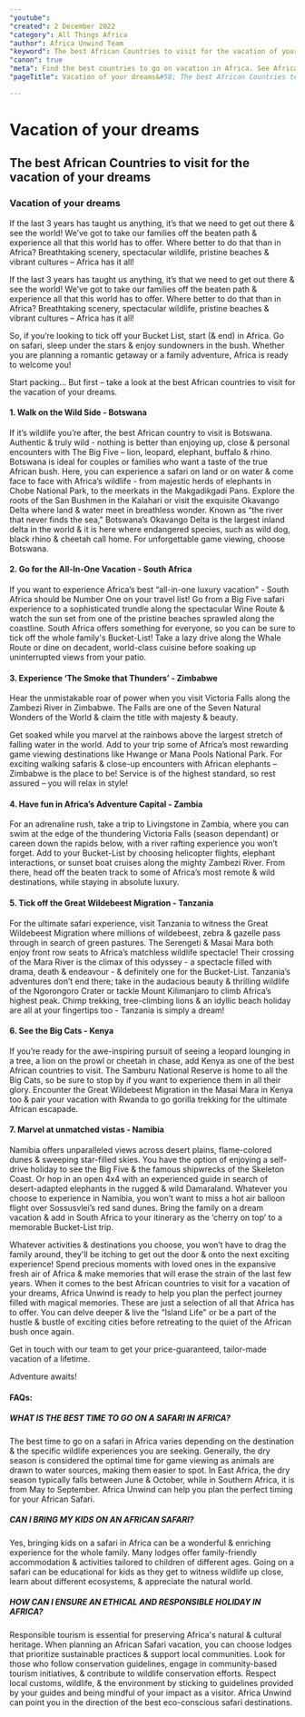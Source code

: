 ```yaml
---
"youtube": 
"created": 2 December 2022
"category": All Things Africa
"author": Africa Unwind Team
"keyword": The best African Countries to visit for the vacation of your dreams
"canon": true
"meta": Find the best countries to go on vacation in Africa. See African travel tips and find the best guide to make Africa your dream vacation. Read More
"pageTitle": Vacation of your dreams&#58; The best African Countries to visit for the vacation of your dreams

---
```


# Vacation of your dreams
## The best African Countries to visit for the vacation of your dreams
### Vacation of your dreams

If the last 3 years has taught us anything, it’s that we need to get out there & see the world!   We’ve got to take our families off the beaten path & experience all that this world has to offer.  Where better to do that than in Africa?  Breathtaking scenery, spectacular wildlife, pristine beaches & vibrant cultures – Africa has it all!

If the last 3 years has taught us anything, it’s that we need to get out there & see the world!   We’ve got to take our families off the beaten path & experience all that this world has to offer.  Where better to do that than in Africa?  Breathtaking scenery, spectacular wildlife, pristine beaches & vibrant cultures – Africa has it all!


So, if you’re looking to tick off your Bucket List, start (& end) in Africa.  Go on safari, sleep under the stars & enjoy sundowners in the bush.  Whether you are planning a romantic getaway or a family adventure, Africa is ready to welcome you!


Start packing… But first – take a look at the best African countries to visit for the vacation of your dreams.​


#### 1. Walk on the Wild Side - Botswana​


If it’s wildlife you’re after, the best African country to visit is Botswana. Authentic & truly  wild - nothing is better than enjoying up, close & personal encounters with The Big Five – lion, leopard, elephant, buffalo & rhino.  Botswana is ideal for couples or families who want a taste of the true African bush. Here, you can experience a safari on land or on water & come face to face with Africa’s wildlife - from majestic herds of elephants in Chobe National Park, to the meerkats in the Makgadikgadi Pans. Explore the roots of the San Bushmen in the Kalahari or visit the exquisite Okavango Delta where land & water meet in breathless wonder.  Known as “the river that never finds the sea," Botswana’s Okavango Delta is the largest inland delta in the world & it is here where endangered species, such as wild dog, black rhino & cheetah call home. For unforgettable game viewing, choose Botswana.

 
#### 2. Go for the All-In-One Vacation - South Africa​


If you want to experience Africa’s best “all-in-one luxury vacation" - South Africa should be Number One on your travel list!  Go from a Big Five safari experience to a sophisticated trundle along the spectacular Wine Route & watch the sun set from one of the pristine beaches sprawled along the coastline.  South Africa offers something for everyone, so you can be sure to tick off the whole family's Bucket-List!  Take a lazy drive along the Whale Route or dine on decadent, world-class cuisine before soaking up uninterrupted views from your patio.

 
#### 3. Experience ‘The Smoke that Thunders’ - Zimbabwe​


Hear the unmistakable roar of power when you visit Victoria Falls along the Zambezi  River in Zimbabwe. The Falls are one of the Seven Natural Wonders of the World & claim the title with majesty & beauty.


Get soaked while you marvel at the rainbows above the largest stretch of falling water in the world.  Add to your trip some of Africa’s most rewarding game viewing destinations like Hwange or Mana Pools National Park.  For exciting walking safaris & close-up encounters with African elephants – Zimbabwe is the place to be!  Service is of the highest standard, so rest assured – you will relax in style!

 
#### 4. Have fun in Africa’s Adventure Capital - Zambia​


For an adrenaline rush, take a trip to Livingstone in Zambia, where you can swim at the edge of the thundering Victoria Falls (season dependant) or careen down the rapids below, with a river rafting experience you won’t forget.  Add to your Bucket-List by choosing helicopter flights, elephant interactions, or sunset boat cruises along the mighty Zambezi River.  From there, head off the beaten track to some of Africa’s most remote & wild destinations, while staying in absolute luxury.

  
#### 5. Tick off the Great Wildebeest Migration - Tanzania​


For the ultimate safari experience, visit  Tanzania to witness the Great Wildebeest Migration where millions of wildebeest, zebra & gazelle pass through in search of green pastures.  The Serengeti & Masai Mara both enjoy front row seats to Africa’s matchless wildlife spectacle!  Their crossing of the Mara River is the climax of this odyssey - a spectacle filled with drama, death & endeavour - & definitely one for the Bucket-List.  Tanzania’s adventures don’t end there; take in the audacious beauty & thrilling wildlife of the Ngorongoro Crater or tackle Mount Kilimanjaro to climb Africa’s highest peak.  Chimp trekking, tree-climbing lions & an idyllic beach holiday are all at your fingertips too - Tanzania is simply a dream!

 
#### 6. See the Big Cats - Kenya​


If you’re ready for the awe-inspiring pursuit of seeing a leopard lounging in a tree, a lion on the prowl or cheetah in chase, add Kenya as one of the best African countries to visit.  The Samburu National Reserve is home to all the Big Cats, so be sure to stop by if you want to experience them in all their glory.  Encounter the Great Wildebeest Migration in the Masai Mara in Kenya too & pair your vacation with Rwanda to go  gorilla trekking for the ultimate African escapade.

 
#### 7. Marvel at unmatched vistas - Namibia ​


Namibia offers unparalleled views across desert plains, flame-colored dunes & sweeping star-filled skies.  You have the option of enjoying a self-drive holiday to see the Big Five & the famous shipwrecks of the Skeleton Coast.  Or hop in an open 4x4 with an experienced guide in search of desert-adapted elephants in the rugged & wild Damaraland.  Whatever you choose to experience in Namibia, you won’t want to miss a hot air balloon flight over Sossusvlei’s red sand dunes.  Bring the family on a dream vacation & add in South Africa to your itinerary as the ‘cherry on top’ to a memorable Bucket-List trip.
 

Whatever activities & destinations you choose, you won’t have to drag the family around, they'll be itching to get out the door & onto the next exciting experience!  Spend precious moments with loved ones in the expansive fresh air of Africa & make memories that will erase the strain of the last few years. 
 When it comes to the best African countries to visit for a vacation of your dreams, Africa Unwind is ready to help you plan the perfect journey filled with magical memories.  These are just a selection of all that Africa has to offer.  You can delve deeper & live the “Island Life" or be a part of the hustle & bustle of exciting cities before retreating to the quiet of the African bush once again.

Get in touch with our team to get your price-guaranteed, tailor-made vacation of a lifetime.


Adventure awaits!


#### FAQs:


##### WHAT IS THE BEST TIME TO GO ON A SAFARI IN AFRICA?

The best time to go on a safari in Africa varies depending on the destination & the specific wildlife experiences you are seeking. Generally, the dry season is considered the optimal time for game viewing as animals are drawn to water sources, making them easier to spot. In East Africa, the dry season typically falls between June & October, while in Southern Africa, it is from May to September. Africa Unwind can help you plan the perfect timing for your African Safari.


##### CAN I BRING MY KIDS ON AN AFRICAN SAFARI?

Yes, bringing kids on a safari in Africa can be a wonderful & enriching experience for the whole family. Many lodges offer family-friendly accommodation & activities tailored to children of different ages. Going on a safari can be educational for kids as they get to witness wildlife up close, learn about different ecosystems, & appreciate the natural world.


##### HOW CAN I ENSURE AN ETHICAL AND RESPONSIBLE HOLIDAY IN AFRICA?

Responsible tourism is essential for preserving Africa's natural & cultural heritage. When planning an African Safari vacation, you can choose lodges that prioritize sustainable practices & support local communities. Look for those who follow conservation guidelines, engage in community-based tourism initiatives, & contribute to wildlife conservation efforts. Respect local customs, wildlife, & the environment by sticking to guidelines provided by your guides and being mindful of your impact as a visitor. Africa Unwind can point you in the direction of the best eco-conscious safari destinations.